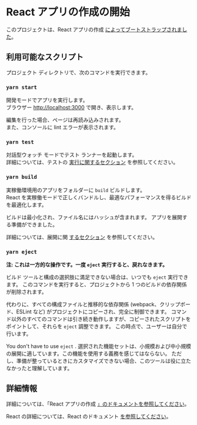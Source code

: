 # <a name="getting-started-with-create-react-app"></a>React アプリの作成の開始

このプロジェクトは、React アプリの作成 [によってブートストラップされました](https://github.com/facebook/create-react-app)。

## <a name="available-scripts"></a>利用可能なスクリプト

プロジェクト ディレクトリで、次のコマンドを実行できます。

### `yarn start`

開発モードでアプリを実行します。\
ブラウザー [http://localhost:3000](http://localhost:3000) で開き、表示します。

編集を行った場合、ページは再読み込みされます。\
また、コンソールに lint エラーが表示されます。

### `yarn test`

対話型ウォッチ モードでテスト ランナーを起動します。\
詳細については、テストの [実行に関するセクション](https://facebook.github.io/create-react-app/docs/running-tests) を参照してください。

### `yarn build`

実稼働環境用のアプリをフォルダーに `build` ビルドします。\
React を実稼働モードで正しくバンドルし、最適なパフォーマンスを得るビルドを最適化します。

ビルドは最小化され、ファイル名にはハッシュが含まれます。
アプリを展開する準備ができました。

詳細については、展開に関 [するセクション](https://facebook.github.io/create-react-app/docs/deployment) を参照してください。

### `yarn eject`

**注: これは一方的な操作です。一度 `eject` 実行すると、戻れなきます。**

ビルド ツールと構成の選択肢に満足できない場合は、いつでも `eject` 実行できます。 このコマンドを実行すると、プロジェクトから 1 つのビルドの依存関係が削除されます。

代わりに、すべての構成ファイルと推移的な依存関係 (webpack、クリップボード、ESLint など) がプロジェクトにコピーされ、完全に制御できます。 コマンド以外のすべてのコマンドは引き続き動作しますが、コピーされたスクリプトをポイントして、それらを `eject` 調整できます。 この時点で、ユーザーは自分で行います。

You don't have to use `eject` . 選択された機能セットは、小規模および中小規模の展開に適しています。この機能を使用する義務を感じてはならない。 ただし、準備が整っているときにカスタマイズできない場合、このツールは役に立たなかったと理解しています。

## <a name="learn-more"></a>詳細情報

詳細については、「React アプリの作成 [」のドキュメントを参照してください](https://facebook.github.io/create-react-app/docs/getting-started)。

React の詳細については、React のドキュメント [を参照してください](https://reactjs.org/)。
